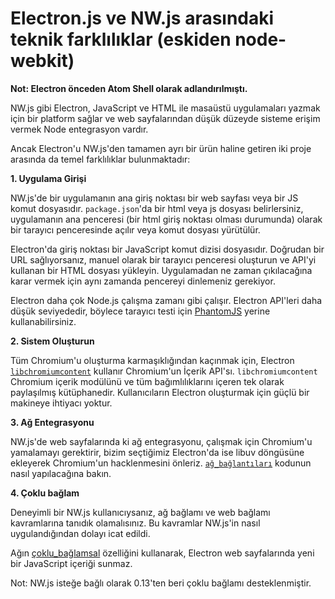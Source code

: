 # Electron.js ve NW.js arasındaki teknik farklılıklar (eskiden node-webkit)

**Not: Electron önceden Atom Shell olarak adlandırılmıştı.**

NW.js gibi Electron, JavaScript ve HTML ile masaüstü uygulamaları yazmak için bir platform sağlar ve web sayfalarından düşük düzeyde sisteme erişim vermek Node entegrasyon vardır.

Ancak Electron'u NW.js'den tamamen ayrı bir ürün haline getiren iki proje arasında da temel farklılıklar bulunmaktadır:

**1. Uygulama Girişi**

NW.js'de bir uygulamanın ana giriş noktası bir web sayfası veya bir JS komut dosyasıdır. `package.json`'da bir html veya js dosyası belirlersiniz, uygulamanın ana penceresi (bir html giriş noktası olması durumunda) olarak bir tarayıcı penceresinde açılır veya komut dosyası yürütülür.

Electron'da giriş noktası bir JavaScript komut dizisi dosyasıdır. Doğrudan bir URL sağlıyorsanız, manuel olarak bir tarayıcı penceresi oluşturun ve API'yi kullanan bir HTML dosyası yükleyin. Uygulamadan ne zaman çıkılacağına karar vermek için aynı zamanda pencereyi dinlemeniz gerekiyor.

Electron daha çok Node.js çalışma zamanı gibi çalışır. Electron API'leri daha düşük seviyededir, böylece tarayıcı testi için [PhantomJS](http://phantomjs.org/) yerine kullanabilirsiniz.

**2. Sistem Oluşturun**

Tüm Chromium'u oluşturma karmaşıklığından kaçınmak için, Electron [`libchromiumcontent`](https://github.com/electron/libchromiumcontent) kullanır Chromium'un İçerik API'sı. `libchromiumcontent` Chromium içerik modülünü ve tüm bağımlılıklarını içeren tek olarak paylaşılmış kütüphanedir. Kullanıcıların Electron oluşturmak için güçlü bir makineye ihtiyacı yoktur.

**3. Ağ Entegrasyonu**

NW.js'de web sayfalarında ki ağ entegrasyonu, çalışmak için Chromium'u yamalamayı gerektirir, bizim seçtiğimiz Electron'da ise libuv döngüsüne ekleyerek Chromium'un hacklenmesini önleriz. [`ağ_bağlantıları`](https://github.com/electron/electron/tree/master/atom/common) kodunun nasıl yapılacağına bakın.

**4. Çoklu bağlam**

Deneyimli bir NW.js kullanıcıysanız, ağ bağlamı ve web bağlamı kavramlarına tanıdık olamalısınız. Bu kavramlar NW.js'in nasıl uygulandığından dolayı icat edildi.

Ağın [çoklu_bağlamsal](https://github.com/nodejs/node-v0.x-archive/commit/756b622) özelliğini kullanarak, Electron web sayfalarında yeni bir JavaScript içeriği sunmaz.

Not: NW.js isteğe bağlı olarak 0.13'ten beri çoklu bağlamı desteklenmiştir.